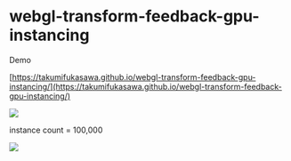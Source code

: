 # webgl-transform-feedback-gpu-instancing

Demo

[https://takumifukasawa.github.io/webgl-transform-feedback-gpu-instancing/](https://takumifukasawa.github.io/webgl-transform-feedback-gpu-instancing/)

![](https://private-user-images.githubusercontent.com/947953/292368467-b9c05442-dee3-4483-ae4f-96d4ec5b463d.png?jwt=eyJhbGciOiJIUzI1NiIsInR5cCI6IkpXVCJ9.eyJpc3MiOiJnaXRodWIuY29tIiwiYXVkIjoicmF3LmdpdGh1YnVzZXJjb250ZW50LmNvbSIsImtleSI6ImtleTEiLCJleHAiOjE3MDMyMTcxMTIsIm5iZiI6MTcwMzIxNjgxMiwicGF0aCI6Ii85NDc5NTMvMjkyMzY4NDY3LWI5YzA1NDQyLWRlZTMtNDQ4My1hZTRmLTk2ZDRlYzViNDYzZC5wbmc_WC1BbXotQWxnb3JpdGhtPUFXUzQtSE1BQy1TSEEyNTYmWC1BbXotQ3JlZGVudGlhbD1BS0lBSVdOSllBWDRDU1ZFSDUzQSUyRjIwMjMxMjIyJTJGdXMtZWFzdC0xJTJGczMlMkZhd3M0X3JlcXVlc3QmWC1BbXotRGF0ZT0yMDIzMTIyMlQwMzQ2NTJaJlgtQW16LUV4cGlyZXM9MzAwJlgtQW16LVNpZ25hdHVyZT1mN2YyYThlOTUzNWVhYTYwNjEzY2RjMDRlNDIyZDUyMTZmMGRmYzhmZDFhYTVkZmQ1YjE4NWY1YzUzY2UzNzQyJlgtQW16LVNpZ25lZEhlYWRlcnM9aG9zdCZhY3Rvcl9pZD0wJmtleV9pZD0wJnJlcG9faWQ9MCJ9.lwwGzX1dYTePqHgQ2mZv9gk0tRElSkgfYT8lafUtOBc)


instance count = 100,000

![](https://private-user-images.githubusercontent.com/947953/292368527-6b01cb6f-ae3d-4ef3-9da9-fc3d5cbe07b8.gif?jwt=eyJhbGciOiJIUzI1NiIsInR5cCI6IkpXVCJ9.eyJpc3MiOiJnaXRodWIuY29tIiwiYXVkIjoicmF3LmdpdGh1YnVzZXJjb250ZW50LmNvbSIsImtleSI6ImtleTEiLCJleHAiOjE3MDMyMTcxMTEsIm5iZiI6MTcwMzIxNjgxMSwicGF0aCI6Ii85NDc5NTMvMjkyMzY4NTI3LTZiMDFjYjZmLWFlM2QtNGVmMy05ZGE5LWZjM2Q1Y2JlMDdiOC5naWY_WC1BbXotQWxnb3JpdGhtPUFXUzQtSE1BQy1TSEEyNTYmWC1BbXotQ3JlZGVudGlhbD1BS0lBSVdOSllBWDRDU1ZFSDUzQSUyRjIwMjMxMjIyJTJGdXMtZWFzdC0xJTJGczMlMkZhd3M0X3JlcXVlc3QmWC1BbXotRGF0ZT0yMDIzMTIyMlQwMzQ2NTFaJlgtQW16LUV4cGlyZXM9MzAwJlgtQW16LVNpZ25hdHVyZT1mMzgyMDAzNzY4Zjc0ZWI0MDE0OGI4ZWFjNDVlODMwODEwNDM3NjAxMmY2MzEwZDAyOTk0N2FjZDVmOWY4OTg5JlgtQW16LVNpZ25lZEhlYWRlcnM9aG9zdCZhY3Rvcl9pZD0wJmtleV9pZD0wJnJlcG9faWQ9MCJ9.-P9NSlRwaEFqlHjjGIEJ8mnoEhyppGLB-vM5qBdDOxo)
